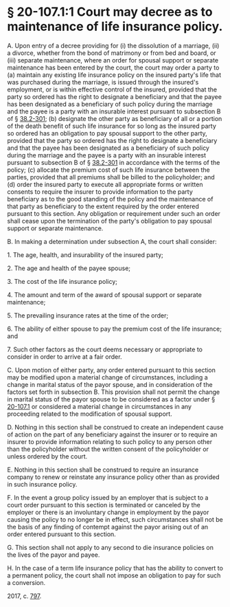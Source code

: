 # § 20-107.1:1 Court may decree as to maintenance of life insurance policy.

<p>A. Upon entry of a decree providing for (i) the dissolution of a marriage, (ii) a divorce, whether from the bond of matrimony or from bed and board, or (iii) separate maintenance, where an order for spousal support or separate maintenance has been entered by the court, the court may order a party to (a) maintain any existing life insurance policy on the insured party's life that was purchased during the marriage, is issued through the insured's employment, or is within effective control of the insured, provided that the party so ordered has the right to designate a beneficiary and that the payee has been designated as a beneficiary of such policy during the marriage and the payee is a party with an insurable interest pursuant to subsection B of § <a href='http://law.lis.virginia.gov/vacode/38.2-301/'>38.2-301</a>; (b) designate the other party as beneficiary of all or a portion of the death benefit of such life insurance for so long as the insured party so ordered has an obligation to pay spousal support to the other party, provided that the party so ordered has the right to designate a beneficiary and that the payee has been designated as a beneficiary of such policy during the marriage and the payee is a party with an insurable interest pursuant to subsection B of § <a href='http://law.lis.virginia.gov/vacode/38.2-301/'>38.2-301</a> in accordance with the terms of the policy; (c) allocate the premium cost of such life insurance between the parties, provided that all premiums shall be billed to the policyholder; and (d) order the insured party to execute all appropriate forms or written consents to require the insurer to provide information to the party beneficiary as to the good standing of the policy and the maintenance of that party as beneficiary to the extent required by the order entered pursuant to this section. Any obligation or requirement under such an order shall cease upon the termination of the party's obligation to pay spousal support or separate maintenance.</p><p>B. In making a determination under subsection A, the court shall consider:</p><p>1. The age, health, and insurability of the insured party;</p><p>2. The age and health of the payee spouse;</p><p>3. The cost of the life insurance policy;</p><p>4. The amount and term of the award of spousal support or separate maintenance;</p><p>5. The prevailing insurance rates at the time of the order;</p><p>6. The ability of either spouse to pay the premium cost of the life insurance; and</p><p>7. Such other factors as the court deems necessary or appropriate to consider in order to arrive at a fair order.</p><p>C. Upon motion of either party, any order entered pursuant to this section may be modified upon a material change of circumstances, including a change in marital status of the payor spouse, and in consideration of the factors set forth in subsection B. This provision shall not permit the change in marital status of the payor spouse to be considered as a factor under § <a href='http://law.lis.virginia.gov/vacode/20-107.1/'>20-107.1</a> or considered a material change in circumstances in any proceeding related to the modification of spousal support.</p><p>D. Nothing in this section shall be construed to create an independent cause of action on the part of any beneficiary against the insurer or to require an insurer to provide information relating to such policy to any person other than the policyholder without the written consent of the policyholder or unless ordered by the court.</p><p>E. Nothing in this section shall be construed to require an insurance company to renew or reinstate any insurance policy other than as provided in such insurance policy.</p><p>F. In the event a group policy issued by an employer that is subject to a court order pursuant to this section is terminated or canceled by the employer or there is an involuntary change in employment by the payor causing the policy to no longer be in effect, such circumstances shall not be the basis of any finding of contempt against the payor arising out of an order entered pursuant to this section.</p><p>G. This section shall not apply to any second to die insurance policies on the lives of the payor and payee.</p><p>H. In the case of a term life insurance policy that has the ability to convert to a permanent policy, the court shall not impose an obligation to pay for such a conversion.</p><p>2017, c. <a href='http://lis.virginia.gov/cgi-bin/legp604.exe?171+ful+CHAP0797'>797</a>.</p>